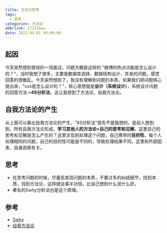 ```yaml
---
title: 方法论思考
tags:
  - 思考
categories: 方法论
abbrlink: 27131bww
date: 2021-04-01 00:00:00
---
```


## 起因
今天突然想到曾经的一场面试，问题大概是这样的 "微博的热点功能是怎么设计的？"，当时我想了很多，主要是数据库选择、数据结构设计、并发的问题。感觉回答的很散乱。今天突然想到了，我没有理解到问题的本质，如果我们把问题核心提出来，"xxx是怎么设计的？"，核心思想就是**设计（系统设计）**，系统设计问题的回答方法->**4S分析法**。这让我想到了方法论，自我方法论。

## 自我方法论的产生

从上面可以看出自我方法论的产生，"4S分析法"首先不是我想的，是前人想到到，所有自我方法论形成，**学习其他人的方法论+自己的思考和见解**。这里自己的思考和见解是怎么产生的？这里涉及到处理这个问题，自己携带的**目的性**。每个人处理相同的问题，自己的目的性可能是不同的，导致处理结果不同，这里和外部因素、自身因素有关。

## 思考

* 在思考问题的时候，尽量去发现问题的本质，不要过多的纠结细节，找到本质，找到方法论，这样就会事半功倍，比自己想到什么说什么好。
* 著名的5why分析法也是这个原理。

## 参考

* [5why](https://en.wikipedia.org/wiki/Five_whys) 
* [自我方法论](https://zhuanlan.zhihu.com/p/28573268)